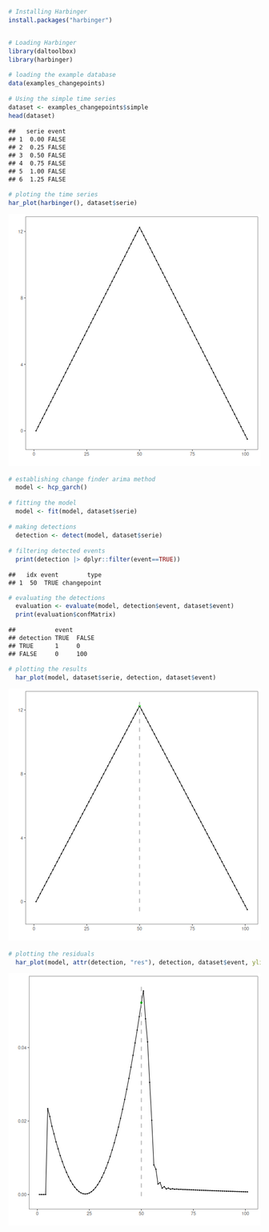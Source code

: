 
``` r
# Installing Harbinger
install.packages("harbinger")
```

```

```


``` r
# Loading Harbinger
library(daltoolbox)
library(harbinger) 
```


``` r
# loading the example database
data(examples_changepoints)
```


``` r
# Using the simple time series 
dataset <- examples_changepoints$simple
head(dataset)
```

```
##   serie event
## 1  0.00 FALSE
## 2  0.25 FALSE
## 3  0.50 FALSE
## 4  0.75 FALSE
## 5  1.00 FALSE
## 6  1.25 FALSE
```


``` r
# ploting the time series
har_plot(harbinger(), dataset$serie)
```

![plot of chunk unnamed-chunk-5](fig/hcp_garch/unnamed-chunk-5-1.png)


``` r
# establishing change finder arima method 
  model <- hcp_garch()
```


``` r
# fitting the model
  model <- fit(model, dataset$serie)
```


``` r
# making detections
  detection <- detect(model, dataset$serie)
```


``` r
# filtering detected events
  print(detection |> dplyr::filter(event==TRUE))
```

```
##   idx event        type
## 1  50  TRUE changepoint
```


``` r
# evaluating the detections
  evaluation <- evaluate(model, detection$event, dataset$event)
  print(evaluation$confMatrix)
```

```
##           event      
## detection TRUE  FALSE
## TRUE      1     0    
## FALSE     0     100
```


``` r
# plotting the results
  har_plot(model, dataset$serie, detection, dataset$event)
```

![plot of chunk unnamed-chunk-11](fig/hcp_garch/unnamed-chunk-11-1.png)


``` r
# plotting the residuals
  har_plot(model, attr(detection, "res"), detection, dataset$event, yline = attr(detection, "threshold"))
```

![plot of chunk unnamed-chunk-12](fig/hcp_garch/unnamed-chunk-12-1.png)
